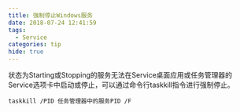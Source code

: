 ```yaml
---
title: 强制停止Windows服务
date: 2018-07-24 12:41:59
tags:
  - Service
categories: tip
hide: true
---
```


状态为Starting或Stopping的服务无法在Service桌面应用或任务管理器的Service选项卡中启动或停止，可以通过命令行taskkill指令进行强制停止。

    taskkill /PID 任务管理器中的服务PID /F
